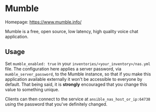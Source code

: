 # Mumble

Homepage: <https://www.mumble.info/>

Mumble is a free, open source, low latency, high quality voice chat application.

## Usage

Set `mumble_enabled: true` in your `inventories/<your_inventory>/nas.yml` file.
The configuration here applies a server password, via `mumble_server_password`, to
the Mumble instance, so that if you make this application available externally it won't be
accessible to everyone by default. That being said, it is **strongly** encouraged that
you change this value to something unique.

Clients can then connect to the service at `ansible_nas_host_or_ip:64738` using the
password that you've definitely changed.
